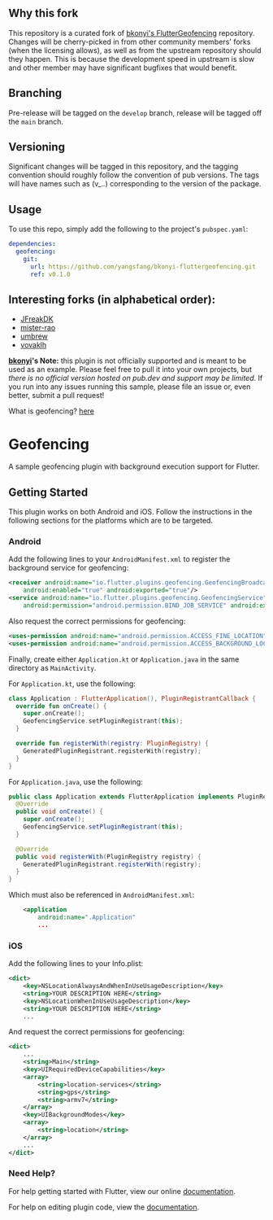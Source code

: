 ## Why this fork

This repository is a curated fork of [bkonyi's FlutterGeofencing](https://github.com/bkonyi/FlutterGeofencing/) repository. Changes will be cherry-picked in from other community members' forks (when the licensing allows), as well as from the upstream repository should they happen. This is because the development speed in upstream is slow and other member may have significant bugfixes that would benefit.

## Branching

Pre-release will be tagged on the `develop` branch, release will be tagged off the `main` branch.

## Versioning

Significant changes will be tagged in this repository, and the tagging convention should roughly follow the convention of pub versions. The tags will have names such as (v_._._) corresponding to the version of the package.

## Usage

To use this repo, simply add the following to the project's `pubspec.yaml`:

```yaml
dependencies:
  geofencing:
    git:
      url: https://github.com/yangsfang/bkonyi-fluttergeofencing.git
      ref: v0.1.0
```

## Interesting forks (in alphabetical order):

* [JFreakDK](https://github.com/JFreakDK/FlutterGeofencing)
* [mister-rao](https://github.com/mister-rao/FlutterGeofencing)
* [umbrew](https://github.com/umbrew/FlutterGeofencing)
* [vovaklh](https://github.com/vovaklh/FlutterGeofencing)

**[bkonyi](https://github.com/bkonyi/)'s Note:** 
this plugin is not officially supported and is meant to be used as an example. Please feel free to pull it into your own projects, but _there is no official version hosted on pub.dev and support may be limited_. If you run into any issues running this sample, please file an issue or, even better, submit a pull request!

What is geofencing? 
[here](https://developer.android.com/training/location/geofencing)

# Geofencing

A sample geofencing plugin with background execution support for Flutter.

## Getting Started
This plugin works on both Android and iOS. Follow the instructions in the following sections for the
platforms which are to be targeted.

### Android

Add the following lines to your `AndroidManifest.xml` to register the background service for
geofencing:

```xml
<receiver android:name="io.flutter.plugins.geofencing.GeofencingBroadcastReceiver"
    android:enabled="true" android:exported="true"/>
<service android:name="io.flutter.plugins.geofencing.GeofencingService"
    android:permission="android.permission.BIND_JOB_SERVICE" android:exported="true"/>
```

Also request the correct permissions for geofencing:

```xml
<uses-permission android:name="android.permission.ACCESS_FINE_LOCATION"/>
<uses-permission android:name="android.permission.ACCESS_BACKGROUND_LOCATION" />
```

Finally, create either `Application.kt` or `Application.java` in the same directory as `MainActivity`.
 
For `Application.kt`, use the following:

```kotlin
class Application : FlutterApplication(), PluginRegistrantCallback {
  override fun onCreate() {
    super.onCreate();
    GeofencingService.setPluginRegistrant(this);
  }

  override fun registerWith(registry: PluginRegistry) {
    GeneratedPluginRegistrant.registerWith(registry);
  }
}
```

For `Application.java`, use the following:

```java
public class Application extends FlutterApplication implements PluginRegistrantCallback {
  @Override
  public void onCreate() {
    super.onCreate();
    GeofencingService.setPluginRegistrant(this);
  }

  @Override
  public void registerWith(PluginRegistry registry) {
    GeneratedPluginRegistrant.registerWith(registry);
  }
}
```

Which must also be referenced in `AndroidManifest.xml`:

```xml
    <application
        android:name=".Application"
        ...
```
 
### iOS

Add the following lines to your Info.plist:

```xml
<dict>
    <key>NSLocationAlwaysAndWhenInUseUsageDescription</key>
    <string>YOUR DESCRIPTION HERE</string>
    <key>NSLocationWhenInUseUsageDescription</key>
    <string>YOUR DESCRIPTION HERE</string>
    ...
```

And request the correct permissions for geofencing:

```xml
<dict>
    ...
    <string>Main</string>
    <key>UIRequiredDeviceCapabilities</key>
    <array>
        <string>location-services</string>
        <string>gps</string>
        <string>armv7</string>
    </array>
    <key>UIBackgroundModes</key>
    <array>
        <string>location</string>
    </array>
    ...
</dict>
```

### Need Help?

For help getting started with Flutter, view our online
[documentation](https://flutter.io/).

For help on editing plugin code, view the [documentation](https://flutter.io/developing-packages/#edit-plugin-package).
